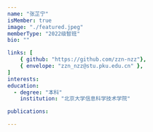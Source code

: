 ```yaml
---
name: "张芷宁"
isMember: true
image: "./featured.jpeg"
memberType: "2022级智班"
bio: ""

links: [
    { github: "https://github.com/zzn-nzz"},
    { envelope: "zzn_nzz@stu.pku.edu.cn" },
]
interests:
education:
  - degree: "本科"
    institution: "北京大学信息科学技术学院"

publications:

---
```


